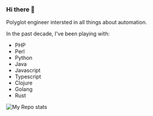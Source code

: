 ### Hi there 👋

Polyglot engineer intersted in all things about automation.

In the past decade, I've been playing with:

- PHP
- Perl
- Python
- Java
- Javascript
- Typescript
- Clojure
- Golang
- Rust

![My Repo stats](https://github-readme-stats.vercel.app/api?username=yq314&show_icons=true&theme=vue-dark)
